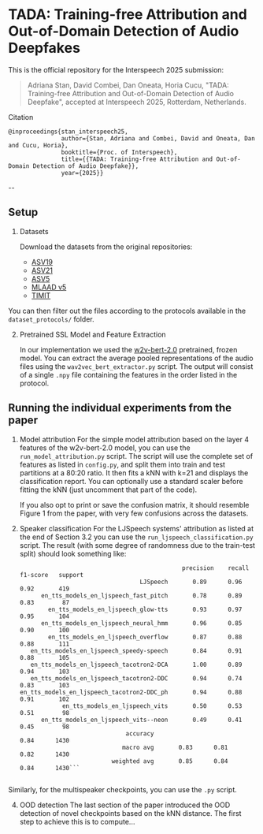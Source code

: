# TADA: Training-free Attribution and Out-of-Domain Detection of Audio Deepfakes

This is the official repository for the Interspeech 2025 submission:
> Adriana Stan, David Combei, Dan Oneata, Horia Cucu, "TADA: Training-free Attribution and Out-of-Domain Detection of Audio Deepfake", accepted at Interspeech 2025, Rotterdam, Netherlands.

Citation

```
@inproceedings{stan_interspeech25,
               author={Stan, Adriana and Combei, David and Oneata, Dan and Cucu, Horia},
               booktitle={Proc. of Interspeech}, 
               title={{TADA: Training-free Attribution and Out-of-Domain Detection of Audio Deepfake}}, 
               year={2025}}
```


--

## Setup

1) Datasets
   
   Download the datasets from the original repositories:
   - [ASV19](https://datashare.ed.ac.uk/handle/10283/3336)
   - [ASV21](https://www.asvspoof.org/index2021.html)
   - [ASV5](https://www.asvspoof.org/workshop2024)
   - [MLAAD v5](https://deepfake-total.com/mlaad)
   - [TIMIT](https://zenodo.org/records/6560159)
  
  You can then filter out the files according to the protocols available in the `dataset_protocols/` folder.

2) Pretrained SSL Model and Feature Extraction
   
   In our implementation we used the [w2v-bert-2.0](https://huggingface.co/facebook/w2v-bert-2.0) pretrained, frozen model.
   You can extract the average pooled representations of the audio files using the `wav2vec_bert_extractor.py` script. The output will consist of a single `.npy` file containing the features in the order listed in the protocol. 


## Running the individual experiments from the paper

1) Model attribution
   For the simple model attribution based on the layer 4 features of the w2v-bert-2.0 model, you can use the `run_model_attribution.py` script. The script will use the complete set of features as listed in `config.py`, and split them into train and test partitions at a 80:20 ratio. It then fits a kNN with k=21 and displays the classification report. You can optionally use a standard scaler before fitting the kNN (just uncomment that part of the code).

   If you also opt to print or save the confusion matrix, it should resemble Figure 1 from the paper, with very few confusions across the datasets. 
   
2) Speaker classification
   For the LJSpeech systems' attribution as listed at the end of Section 3.2 you can use the `run_ljspeech_classification.py` script. The result (with some degree of randomness due to the train-test split) should look something like:
    ```
                                                  precision    recall  f1-score   support
                                      LJSpeech       0.89      0.96      0.92       419
          en_tts_models_en_ljspeech_fast_pitch       0.78      0.89      0.83        87
            en_tts_models_en_ljspeech_glow-tts       0.93      0.97      0.95       104
          en_tts_models_en_ljspeech_neural_hmm       0.96      0.85      0.90       100
            en_tts_models_en_ljspeech_overflow       0.87      0.88      0.88       111
       en_tts_models_en_ljspeech_speedy-speech       0.84      0.91      0.88       105
       en_tts_models_en_ljspeech_tacotron2-DCA       1.00      0.89      0.94       103
       en_tts_models_en_ljspeech_tacotron2-DDC       0.94      0.74      0.83       103
    en_tts_models_en_ljspeech_tacotron2-DDC_ph       0.94      0.88      0.91       102
                en_tts_models_en_ljspeech_vits       0.50      0.53      0.51        98
          en_tts_models_en_ljspeech_vits--neon       0.49      0.41      0.45        98
                                  accuracy                           0.84      1430
                                 macro avg       0.83      0.81      0.82      1430
                              weighted avg       0.85      0.84      0.84      1430```


Similarly, for the multispeaker checkpoints, you can use the `.py` script. 

4) OOD detection
   The last section of the paper introduced the OOD detection of novel checkpoints based on the kNN distance. The first step to achieve this is to compute...



